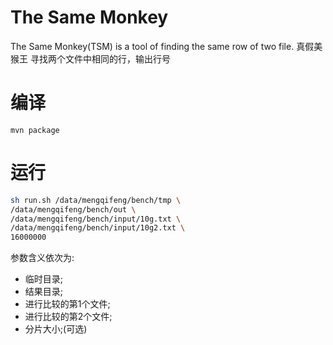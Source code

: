 # The Same Monkey
The Same Monkey(TSM) is a tool of finding the same row of two file.
真假美猴王
寻找两个文件中相同的行，输出行号
# 编译
```bath
mvn package
```
# 运行
```bash
sh run.sh /data/mengqifeng/bench/tmp \
/data/mengqifeng/bench/out \
/data/mengqifeng/bench/input/10g.txt \
/data/mengqifeng/bench/input/10g2.txt \
16000000
```
参数含义依次为:
- 临时目录;
- 结果目录;
- 进行比较的第1个文件;
- 进行比较的第2个文件;
- 分片大小;(可选)
